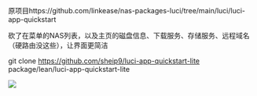 原项目https://github.com/linkease/nas-packages-luci/tree/main/luci/luci-app-quickstart

砍了在菜单的NAS列表，以及主页的磁盘信息、下载服务、存储服务、远程域名（硬路由没这些），让界面更简洁

git clone https://github.com/sheip9/luci-app-quickstart-lite  package/lean/luci-app-quickstart-lite

![](https://raw.githubusercontent.com/sheip9/luci-app-quickstart-lite/main/screenshot.png)
